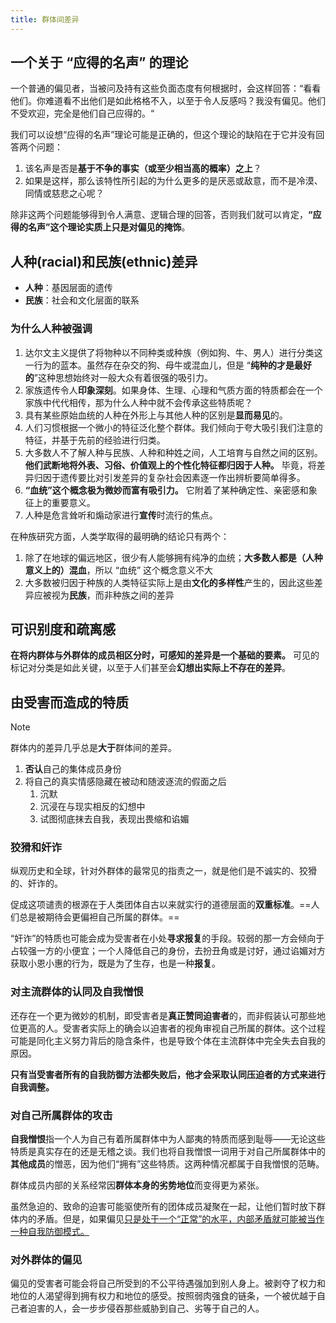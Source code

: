 ```yaml
---
title: 群体间差异
---
```

## 一个关于 “应得的名声” 的理论

一个普通的偏见者，当被问及持有这些负面态度有何根据时，会这样回答：“看看他们。你难道看不出他们是如此格格不入，以至于令人反感吗？我没有偏见。他们不受欢迎，完全是他们自己应得的。“

 我们可以设想“应得的名声”理论可能是正确的，但这个理论的缺陷在于它并没有回答两个问题：
 
 1. 该名声是否是**基于不争的事实（或至少相当高的概率）之上**？
 2. 如果是这样，那么该特性所引起的为什么更多的是厌恶或敌意，而不是冷漠、同情或慈悲之心呢？
 
 除非这两个问题能够得到令人满意、逻辑合理的回答，否则我们就可以肯定，**“应得的名声”这个理论实质上只是对偏见的掩饰**。

## 人种(racial)和民族(ethnic)差异

* **人种**：基因层面的遗传
* **民族**：社会和文化层面的联系

### 为什么人种被强调

1. 达尔文主义提供了将物种以不同种类或种族（例如狗、牛、男人）进行分类这一行为的蓝本。虽然存在杂交的狗、母牛或混血儿，但是 “**纯种的才是最好的**”这种思想始终对一般大众有着很强的吸引力。
2. 家族遗传令人**印象深刻**。如果身体、生理、心理和气质方面的特质都会在一个家族中代代相传，那为什么人种中就不会传承这些特质呢？
3. 具有某些原始血统的人种在外形上与其他人种的区别是**显而易见**的。
4. 人们习惯根据一个微小的特征泛化整个群体。我们倾向于夸大吸引我们注意的特征，并基于先前的经验进行归类。
5. 大多数人不了解人种与民族、人种和种姓之间，人工培育与自然之间的区别。**他们武断地将外表、习俗、价值观上的个性化特征都归因于人种。** 毕竟，将差异归因于遗传要比对引发差异的复杂社会因素逐一作出辨析要简单得多。
6. **“血统”这个概念极为微妙而富有吸引力。** 它附着了某种确定性、亲密感和象征上的重要意义。
7. 人种是危言耸听和煽动家进行**宣传**时流行的焦点。

在种族研究方面，人类学取得的最明确的结论只有两个：

1. 除了在地球的偏远地区，很少有人能够拥有纯净的血统；**大多数人都是（人种意义上的）混血**，所以 “血统” 这个概念意义不大
2. 大多数被归因于种族的人类特征实际上是由**文化的多样性**产生的，因此这些差异应被视为**民族**，而非种族之间的差异

## 可识别度和疏离感

**在将内群体与外群体的成员相区分时，可感知的差异是一个基础的要素。** 可见的标记对分类是如此关键，以至于人们甚至会**幻想出实际上不存在的差异**。

## 由受害而造成的特质

> [!note] 
> 群体内的差异几乎总是**大于**群体间的差异。

1. **否认**自己的集体成员身份
2. 将自己的真实情感隐藏在被动和随波逐流的假面之后
	1. 沉默
	2. 沉浸在与现实相反的幻想中
	3. 试图彻底抹去自我，表现出畏缩和谄媚

### 狡猾和奸诈

纵观历史和全球，针对外群体的最常见的指责之一，就是他们是不诚实的、狡猾的、奸诈的。

促成这项谴责的根源在于人类团体自古以来就实行的道德层面的**双重标准**。==人们总是被期待会更偏袒自己所属的群体。==

“奸诈”的特质也可能会成为受害者在小处**寻求报复**的手段。较弱的那一方会倾向于占较强一方的小便宜；一个人降低自己的身份，去扮丑角或是讨好，通过谄媚对方获取小恩小惠的行为，既是为了生存，也是一种**报复**。

### 对主流群体的认同及自我憎恨

还存在一个更为微妙的机制，即受害者是**真正赞同迫害者**的，而非假装认可那些地位更高的人。受害者实际上的确会以迫害者的视角审视自己所属的群体。这个过程可能是同化主义努力背后的隐含条件，也是导致个体在主流群体中完全失去自我的原因。

**只有当受害者所有的自我防御方法都失败后，他才会采取认同压迫者的方式来进行自我调整。**

### 对自己所属群体的攻击

**自我憎恨**指一个人为自己有着所属群体中为人鄙夷的特质而感到耻辱——无论这些特质是真实存在的还是无稽之谈。我们也将自我憎恨一词用于对自己所属群体中的**其他成员**的憎恶，因为他们“拥有”这些特质。这两种情况都属于自我憎恨的范畴。

群体成员内部的关系经常因**群体本身的劣势地位**而变得更为紧张。

虽然急迫的、致命的迫害可能驱使所有的团体成员凝聚在一起，让他们暂时放下群体内的矛盾。但是，如果偏见<u>只是处于一个“正常”的水平，内部矛盾就可能被当作一种自我防御模式。</u>

### 对外群体的偏见

偏见的受害者可能会将自己所受到的不公平待遇强加到别人身上。被剥夺了权力和地位的人渴望得到拥有权力和地位的感受。按照弱肉强食的链条，一个被优越于自己者迫害的人，会一步步侵吞那些威胁到自己、劣等于自己的人。




